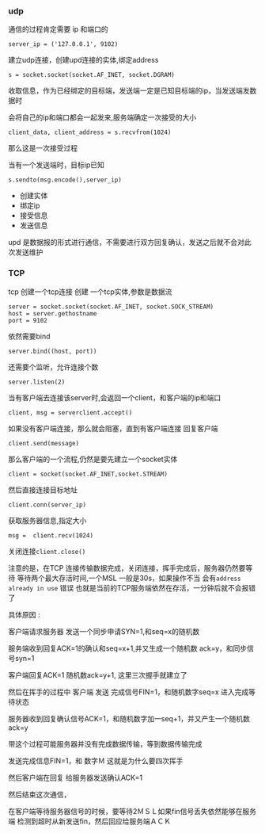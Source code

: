 ### udp
通信的过程肯定需要 ip 和端口的
    
    server_ip = ('127.0.0.1', 9102)
建立udp连接，创建upd连接的实体,绑定address
    
    s = socket.socket(socket.AF_INET, socket.DGRAM)
    
收取信息，作为已经绑定的目标端，发送端一定是已知目标端的ip，当发送端发数据时

会将自己的ip和端口都会一起发来,服务端确定一次接受的大小
    
    client_data, client_address = s.recvfrom(1024)
    
那么这是一次接受过程

当有一个发送端时，目标ip已知
    
    s.sendto(msg.encode(),server_ip)

- 创建实体 
- 绑定ip
- 接受信息
- 发送信息

upd 是数据报的形式进行通信，不需要进行双方回复确认，发送之后就不会对此次发送维护

### TCP

tcp 创建一个tcp连接
创建 一个tcp实体,参数是数据流
    
    server = socket.socket(socket.AF_INET, socket.SOCK_STREAM)
    host = server.gethostname
    port = 9102

依然需要bind
    
    server.bind((host, port))

还需要个监听，允许连接个数
    
    server.listen(2)

当有客户端去连接该server时,会返回一个client，和客户端的ip和端口
    
    client, msg = serverclient.accept()
    
如果没有客户端连接，那么就会阻塞，直到有客户端连接
回复客户端
    
    client.send(message)
那么客户端的一个流程,仍然是要先建立一个socket实体
    
    client = socket(socket.AF_INET,socket.STREAM)

然后直接连接目标地址
    
    client.conn(server_ip)

获取服务器信息,指定大小
    
    msg =  client.recv(1024)
    
关闭连接`client.close()`

注意的是，在TCP 连接传输数据完成，关闭连接，挥手完成后，服务器仍然要等待
等待两个最大存活时间,一个MSL 一般是30s，如果操作不当 会有`address already in use`
错误
也就是当前的TCP服务端依然在存活，一分钟后就不会报错了

具体原因 :
   
客户端请求服务器 发送一个同步申请SYN=1,和seq=x的随机数

服务端收到回复ACK=1的确认和seq=x+1,并又生成一个随机数 ack=y，和同步信号syn=1

客户端回复ACK=1 随机数ack=y+1,
这里三次握手就建立了

然后在挥手的过程中
客户端 发送 完成信号FIN=1，和随机数字seq=x 进入完成等待状态

服务器收到回复确认信号ACK=1，和随机数字加一seq+1，并又产生一个随机数ack=y

带这个过程可能服务器并没有完成数据传输，等到数据传输完成

发送完成信息FIN=1，和 数字Ｍ 这就是为什么要四次挥手

然后客户端在回复 给服务器发送确认ACK=1 

然后结束这次通信，

在客户端等待服务器信号的时候，要等待2ＭＳＬ如果fin信号丢失依然能够在服务端
检测到超时从新发送fin，然后回应给服务端ＡＣＫ





    
    
    
